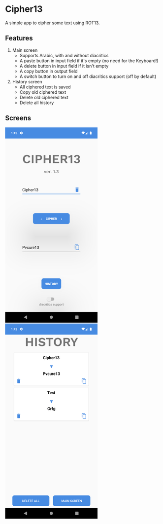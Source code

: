 # Cipher13
A simple app to cipher some text using ROT13.

## Features
1. Main screen
    - Supports Arabic, with and without diacritics
    - A paste button in input field if it's empty (no need for the Keyboard!)
    - A delete button in input field if it isn't empty
    - A copy button in output field
    - A switch button to turn on and off diacritics support (off by default)
2. History screen
    - All ciphered text is saved
    - Copy old ciphered text
    - Delete old ciphered text
    - Delete all history

## Screens
<img src="main_screen.png" width="300">   <img src="history_screen.png" width="300">
